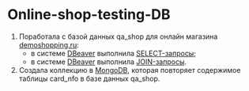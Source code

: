 # Online-shop-testing-DB

1. Поработала с базой данных qa_shop для онлайн магазина [demoshopping.ru](https://qa.demoshopping.ru/):
   + в системе [DBeaver]() выполнила [SELECT-запросы](https://docs.google.com/spreadsheets/d/15beEU2U7gK2Y8khid-QlUNAi63gjvtBRfUM8mbzUuHI/edit?usp=sharing);
   + в системе [DBeaver]() выполнила [JOIN-запросы](https://docs.google.com/spreadsheets/d/1AAt7IDdNXAoAddsKEYs_WiDGHo_1VfufjMgZIjxmErU/edit?usp=sharing).
3. Cоздала коллекцию в [MongoDB](https://docs.google.com/spreadsheets/d/1lrPzBvghbzrwvmSa5ytsReZlckPO5_OUHveVoPy-19c/edit?usp=sharing), которая повторяет содержимое таблицы card_nfo в базе данных qa_shop.
